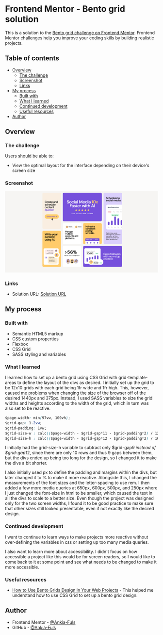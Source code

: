 # Frontend Mentor - Bento grid solution

This is a solution to the [Bento grid challenge on Frontend Mentor](https://www.frontendmentor.io/challenges/bento-grid-RMydElrlOj). Frontend Mentor challenges help you improve your coding skills by building realistic projects. 

## Table of contents

- [Overview](#overview)
  - [The challenge](#the-challenge)
  - [Screenshot](#screenshot)
  - [Links](#links)
- [My process](#my-process)
  - [Built with](#built-with)
  - [What I learned](#what-i-learned)
  - [Continued development](#continued-development)
  - [Useful resources](#useful-resources)
- [Author](#author)


## Overview

### The challenge

Users should be able to:

- View the optimal layout for the interface depending on their device's screen size

### Screenshot

![Screenshot of completed design at a screen width of 1440px](./design/Screenshot%20Completed%20Frontend%20Mentor%20Bento%20grid.png)

### Links

- Solution URL: [Solution URL](https://github.com/Ankia-Fuls/fem-bento-grid-project)

## My process

### Built with

- Semantic HTML5 markup
- CSS custom properties
- Flexbox
- CSS Grid
- SASS styling and variables

### What I learned

I learned how to set up a bento grid using CSS Grid with grid-template-areas to define the layout of the divs as desired. I initially set up the grid to be 12x10 grids with each grid being 1fr wide and 1fr high. This, however, caused me problems when changing the size of the browser off of the desired 1440px and 375px. Instead, I used SASS variables to size the grid widths and heights according to the width of the grid, which in turn was also set to be reactive.

```css
$page-width: min(97vw, 100vh);
$grid-gap: 1.2vw;
$grid-padding: 1vw;
$grid-size-w : calc(($page-width - $grid-gap*11 - $grid-padding*2) / 12);
$grid-size-h : calc(($page-width - $grid-gap*12 - $grid-padding*2) / 10);
```
I initially had the grid-size-h variable to subtract only $grid-gap*9 instead of $grid-gap*12, since there are only 10 rows and thus 9 gaps between them, but the divs ended up being too long for the design, so I changed it to make the divs a bit shorter. 

I also initially used px to define the padding and margins within the divs, but later changed it to % to make it more reactive. Alongside this, I changed the measurements of the font sizes and the letter-spacing to use rem. I then added a few more media queries at 650px, 600px, 500px, and 250px where I just changed the font-size in html to be smaller, which caused the text in all the divs to scale to a better size. Even though the project was designed only for the two screen widths, I found it to be good practice to make sure that other sizes still looked presentable, even if not exactly like the desired design.

### Continued development

I want to continue to learn ways to make projects more reactive without over-defining the variables in css or setting up too many media queries.

I also want to learn more about accessibility. I didn't focus on how accessible a project like this would be for screen readers, so I would like to come back to it at some point and see what needs to be changed to make it more accessible.

### Useful resources

- [How to Use Bento Grids Design in Your Web Projects](https://www.freecodecamp.org/news/bento-grids-in-web-design/) - This helped me understand how to use CSS Grid to set up a bento grid design.

## Author

- Frontend Mentor - [@Ankia-Fuls](https://www.frontendmentor.io/profile/Ankia-Fuls)
- GitHub - [@Ankia-Fuls](https://github.com/Ankia-Fuls)

